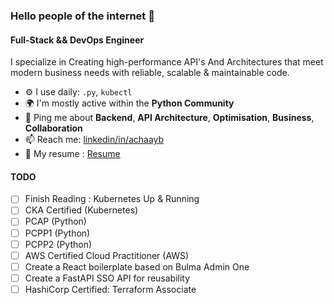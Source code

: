 ### Hello people of the internet 👋

#### Full-Stack && DevOps Engineer

I specialize in Creating high-performance API's And Architectures that meet modern business needs with reliable, scalable & maintainable code. 

- ⚙️ I use daily: `.py`, `kubectl`
- 🌍 I'm mostly active within the **Python Community**
- 💬 Ping me about **Backend**, **API Architecture**, **Optimisation**, **Business**, **Collaboration**
- 📫 Reach me: [linkedin/in/achaayb](https://www.linkedin.com/in/achaayb/)
- 🍆 My resume : [Resume](https://achaayb.github.io)

#### TODO

- [ ] Finish Reading : Kubernetes Up & Running
- [ ] CKA Certified (Kubernetes)
- [ ] PCAP (Python)
- [ ] PCPP1 (Python)
- [ ] PCPP2 (Python)
- [ ] AWS Certified Cloud Practitioner (AWS)
- [ ] Create a React boilerplate based on Bulma Admin One
- [ ] Create a FastAPI SSO API for reusability
- [ ] HashiCorp Certified: Terraform Associate
